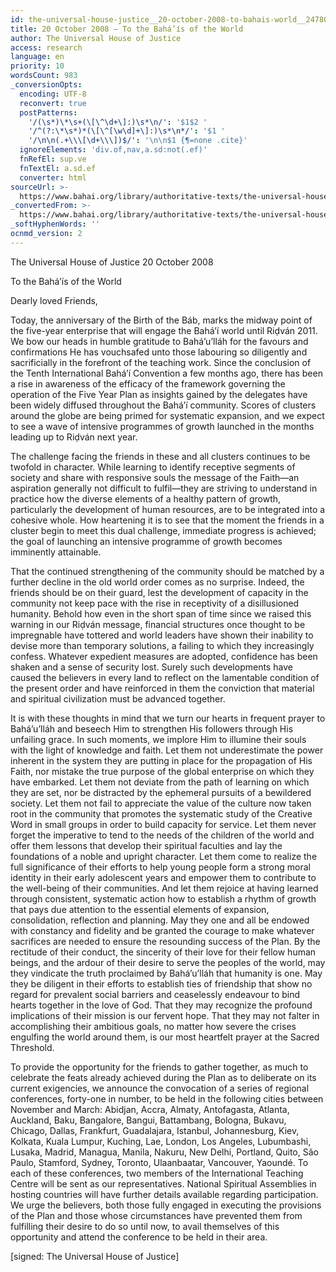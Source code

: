 ```yaml
---
id: the-universal-house-justice__20-october-2008-to-bahais-world__2478094186__en
title: 20 October 2008 – To the Bahá’ís of the World
author: The Universal House of Justice
access: research
language: en
priority: 10
wordsCount: 983
_conversionOpts:
  encoding: UTF-8
  reconvert: true
  postPatterns:
    '/(\s*)\*\s+(\[\^\d+\]:)\s*\n/': '$1$2 '
    '/^(?:\*\s*)*(\[\^[\w\d]+\]:)\s*\n*/': '$1 '
    '/\n\n(.+\\\[\d+\\\])$/': '\n\n$1 {¶=none .cite}'
  ignoreElements: 'div.of,nav,a.sd:not(.ef)'
  fnRefEl: sup.ve
  fnTextEl: a.sd.ef
  converter: html
sourceUrl: >-
  https://www.bahai.org/library/authoritative-texts/the-universal-house-of-justice/messages/20081020_001/20081020_001.xhtml
_convertedFrom: >-
  https://www.bahai.org/library/authoritative-texts/the-universal-house-of-justice/messages/20081020_001/20081020_001.xhtml
_softHyphenWords: ''
ocnmd_version: 2
---
```

The Universal House of Justice
20 October 2008

To the Bahá’ís of the World

Dearly loved Friends,

Today, the anniversary of the Birth of the Báb, marks the midway point of the five-year enterprise that will engage the Bahá’í world until Riḍván 2011. We bow our heads in humble gratitude to Bahá’u’lláh for the favours and confirmations He has vouchsafed unto those labouring so diligently and sacrificially in the forefront of the teaching work. Since the conclusion of the Tenth International Bahá’í Convention a few months ago, there has been a rise in awareness of the efficacy of the framework governing the operation of the Five Year Plan as insights gained by the delegates have been widely diffused throughout the Bahá’í community. Scores of clusters around the globe are being primed for systematic expansion, and we expect to see a wave of intensive programmes of growth launched in the months leading up to Riḍván next year.

The challenge facing the friends in these and all clusters continues to be twofold in character. While learning to identify receptive segments of society and share with responsive souls the message of the Faith—an aspiration generally not difficult to fulfil—they are striving to understand in practice how the diverse elements of a healthy pattern of growth, particularly the development of human resources, are to be integrated into a cohesive whole. How heartening it is to see that the moment the friends in a cluster begin to meet this dual challenge, immediate progress is achieved; the goal of launching an intensive programme of growth becomes imminently attainable.

That the continued strengthening of the community should be matched by a further decline in the old world order comes as no surprise. Indeed, the friends should be on their guard, lest the development of capacity in the community not keep pace with the rise in receptivity of a disillusioned humanity. Behold how even in the short span of time since we raised this warning in our Riḍván message, financial structures once thought to be impregnable have tottered and world leaders have shown their inability to devise more than temporary solutions, a failing to which they increasingly confess. Whatever expedient measures are adopted, confidence has been shaken and a sense of security lost. Surely such developments have caused the believers in every land to reflect on the lamentable condition of the present order and have reinforced in them the conviction that material and spiritual civilization must be advanced together.

It is with these thoughts in mind that we turn our hearts in frequent prayer to Bahá’u’lláh and beseech Him to strengthen His followers through His unfailing grace. In such moments, we implore Him to illumine their souls with the light of knowledge and faith. Let them not underestimate the power inherent in the system they are putting in place for the propagation of His Faith, nor mistake the true purpose of the global enterprise on which they have embarked. Let them not deviate from the path of learning on which they are set, nor be distracted by the ephemeral pursuits of a bewildered society. Let them not fail to appreciate the value of the culture now taken root in the community that promotes the systematic study of the Creative Word in small groups in order to build capacity for service. Let them never forget the imperative to tend to the needs of the children of the world and offer them lessons that develop their spiritual faculties and lay the foundations of a noble and upright character. Let them come to realize the full significance of their efforts to help young people form a strong moral identity in their early adolescent years and empower them to contribute to the well-being of their communities. And let them rejoice at having learned through consistent, systematic action how to establish a rhythm of growth that pays due attention to the essential elements of expansion, consolidation, reflection and planning. May they one and all be endowed with constancy and fidelity and be granted the courage to make whatever sacrifices are needed to ensure the resounding success of the Plan. By the rectitude of their conduct, the sincerity of their love for their fellow human beings, and the ardour of their desire to serve the peoples of the world, may they vindicate the truth proclaimed by Bahá’u’lláh that humanity is one. May they be diligent in their efforts to establish ties of friendship that show no regard for prevalent social barriers and ceaselessly endeavour to bind hearts together in the love of God. That they may recognize the profound implications of their mission is our fervent hope. That they may not falter in accomplishing their ambitious goals, no matter how severe the crises engulfing the world around them, is our most heartfelt prayer at the Sacred Threshold.

To provide the opportunity for the friends to gather together, as much to celebrate the feats already achieved during the Plan as to deliberate on its current exigencies, we announce the convocation of a series of regional conferences, forty-one in number, to be held in the following cities between November and March: Abidjan, Accra, Almaty, Antofagasta, Atlanta, Auckland, Baku, Bangalore, Bangui, Battambang, Bologna, Bukavu, Chicago, Dallas, Frankfurt, Guadalajara, Istanbul, Johannesburg, Kiev, Kolkata, Kuala Lumpur, Kuching, Lae, London, Los Angeles, Lubumbashi, Lusaka, Madrid, Managua, Manila, Nakuru, New Delhi, Portland, Quito, São Paulo, Stamford, Sydney, Toronto, Ulaanbaatar, Vancouver, Yaoundé. To each of these conferences, two members of the International Teaching Centre will be sent as our representatives. National Spiritual Assemblies in hosting countries will have further details available regarding participation. We urge the believers, both those fully engaged in executing the provisions of the Plan and those whose circumstances have prevented them from fulfilling their desire to do so until now, to avail themselves of this opportunity and attend the conference to be held in their area.

\[signed: The Universal House of Justice\]
